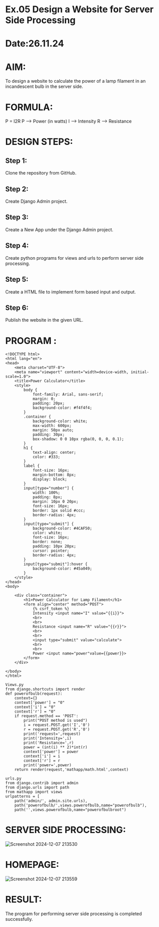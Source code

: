 # Ex.05 Design a Website for Server Side Processing
# Date:26.11.24
# AIM:
To design a website to calculate the power of a lamp filament in an incandescent bulb in the server side.

# FORMULA:
P = I2R
P --> Power (in watts)
 I --> Intensity
 R --> Resistance

# DESIGN STEPS:
## Step 1:
Clone the repository from GitHub.

## Step 2:
Create Django Admin project.

## Step 3:
Create a New App under the Django Admin project.

## Step 4:
Create python programs for views and urls to perform server side processing.

## Step 5:
Create a HTML file to implement form based input and output.

## Step 6:
Publish the website in the given URL.

# PROGRAM :
```
<!DOCTYPE html>
<html lang="en">
<head>
    <meta charset="UTF-8">
    <meta name="viewport" content="width=device-width, initial-scale=1.0">
    <title>Power Calculator</title>
    <style>
        body {
            font-family: Arial, sans-serif;
            margin: 0;
            padding: 20px;
            background-color: #f4f4f4;
        }
        .container {
            background-color: white;
            max-width: 600px;
            margin: 50px auto;
            padding: 30px;
            box-shadow: 0 0 10px rgba(0, 0, 0, 0.1);
        }
        h1 {
            text-align: center;
            color: #333;
        }
        label {
            font-size: 16px;
            margin-bottom: 8px;
            display: block;
        }
        input[type="number"] {
            width: 100%;
            padding: 8px;
            margin: 10px 0 20px;
            font-size: 16px;
            border: 1px solid #ccc;
            border-radius: 4px;
        }
        input[type="submit"] {
            background-color: #4CAF50;
            color: white;
            font-size: 16px;
            border: none;
            padding: 10px 20px;
            cursor: pointer;
            border-radius: 4px;
        }
        input[type="submit"]:hover {
            background-color: #45a049;
        }
    </style>
</head>
<body>

    <div class="container">
        <h1>Power Calculator for Lamp Filament</h1>
        <form align="center" method="POST">
            {% csrf_token %}
            Intensity <input name="I" value="{{i}}">
            <br>
            <br>
            Resistance <input name="R" value="{{r}}">
            <br>
            <br>
            <input type="submit" value="calculate">
            <br>
            <br>
            Power <input name="power"value={{power}}>
        </form>
    </div>

</body>
</html>
```
```
Views.py
from django.shortcuts import render 
def powerofbulb(request): 
    context={} 
    context['power'] = "0" 
    context['i'] = "0" 
    context['r'] = "0" 
    if request.method == 'POST': 
        print("POST method is used")
        i = request.POST.get('I','0')
        r = request.POST.get('R','0')
        print('request=',request) 
        print('Intensity=',i) 
        print('Resistance=',r) 
        power = (int(i) ** 2)*int(r) 
        context['power'] = power 
        context['i'] = i
        context['r'] = r
        print('power=',power) 
    return render(request,'mathapp/math.html',context)
```
```
urls.py
from django.contrib import admin
from django.urls import path
from mathapp import views
urlpatterns = [
    path('admin/', admin.site.urls),
    path('powerofbulb/',views.powerofbulb,name="powerofbulb"),
    path('',views.powerofbulb,name="powerofbulbroot")
```
# SERVER SIDE PROCESSING:
![Screenshot 2024-12-07 213530](https://github.com/user-attachments/assets/0805a612-43cc-4c64-b3fd-3e5c48365ab6)

# HOMEPAGE:
![Screenshot 2024-12-07 213559](https://github.com/user-attachments/assets/f4e10396-5b9d-49a1-989f-52497ffdb6c6)

# RESULT:
The program for performing server side processing is completed successfully.
